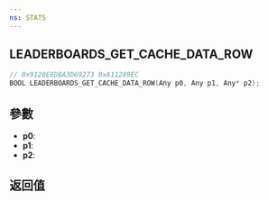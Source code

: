```yaml
---
ns: STATS
---
```

## LEADERBOARDS_GET_CACHE_DATA_ROW

```c
// 0x9120E8DBA3D69273 0xA11289EC
BOOL LEADERBOARDS_GET_CACHE_DATA_ROW(Any p0, Any p1, Any* p2);
```


## 參數
* **p0**: 
* **p1**: 
* **p2**: 

## 返回值
